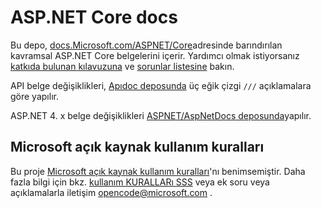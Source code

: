 # <a name="aspnet-core-docs"></a>ASP.NET Core docs

Bu depo, [docs.Microsoft.com/ASPNET/Core](https://docs.microsoft.com/aspnet/core)adresinde barındırılan kavramsal ASP.NET Core belgelerini içerir. Yardımcı olmak istiyorsanız [katkıda bulunan kılavuzuna](CONTRIBUTING.md) ve [sorunlar listesine](https://github.com/aspnet/Docs/issues) bakın.

API belge değişiklikleri, [Apıdoc deposunda](https://github.com/aspnet/ApiDocs) üç eğik çizgi `///` açıklamalara göre yapılır.

ASP.NET 4. x belge değişiklikleri [ASPNET/AspNetDocs deposunda](https://github.com/aspnet/AspNetDocs)yapılır.

## <a name="microsoft-open-source-code-of-conduct"></a>Microsoft açık kaynak kullanım kuralları

Bu proje [Microsoft açık kaynak kullanım kuralları](https://opensource.microsoft.com/codeofconduct/)'nı benimsemiştir.
Daha fazla bilgi için bkz. [kullanım KURALLARı SSS](https://opensource.microsoft.com/codeofconduct/faq/) veya ek soru veya açıklamalarla iletişim [opencode@microsoft.com](mailto:opencode@microsoft.com) .